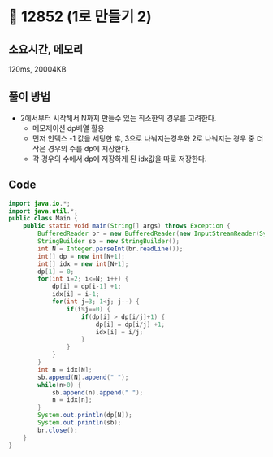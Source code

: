 # 📘 12852 (1로 만들기 2)

## 소요시간, 메모리

120ms, 20004KB

## 풀이 방법

- 2에서부터 시작해서 N까지 만들수 있는 최소한의 경우를 고려한다.
  - 메모제이션 dp배열 활용
  - 먼저 인덱스 -1 값을 세팅한 후, 3으로 나눠지는경우와 2로 나눠지는 경우 중 더 작은 경우의 수를 dp에 저장한다.
  - 각 경우의 수에서 dp에 저장하게 된 idx값을 따로 저장한다.

## Code

```Java
import java.io.*;
import java.util.*;
public class Main {
    public static void main(String[] args) throws Exception {
        BufferedReader br = new BufferedReader(new InputStreamReader(System.in));
        StringBuilder sb = new StringBuilder();
        int N = Integer.parseInt(br.readLine());
        int[] dp = new int[N+1];
        int[] idx = new int[N+1];
        dp[1] = 0;
        for(int i=2; i<=N; i++) {
            dp[i] = dp[i-1] +1;
            idx[i] = i-1;
            for(int j=3; 1<j; j--) {
                if(i%j==0) {
                    if(dp[i] > dp[i/j]+1) {
                        dp[i] = dp[i/j] +1;
                        idx[i] = i/j;
                    }
                }
            }
        }
        int n = idx[N];
        sb.append(N).append(" ");
        while(n>0) {
            sb.append(n).append(" ");
            n = idx[n];
        }
        System.out.println(dp[N]);
        System.out.println(sb);
        br.close();
    }
}
```
